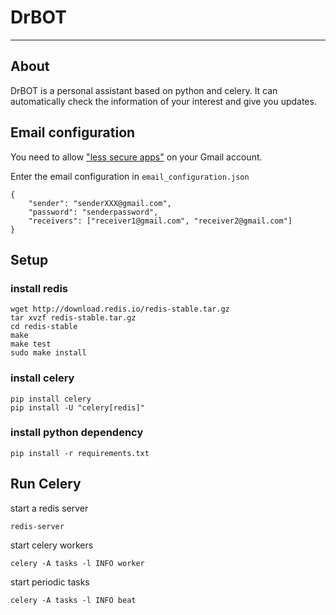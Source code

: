 # DrBOT
---

## About

DrBOT is a personal assistant based on python and celery. It can automatically check the information of your interest and give you updates.

## Email configuration

You need to allow ["less secure apps"](https://www.google.com/settings/security/lesssecureapps) on your Gmail account.
	
Enter the email configuration in `email_configuration.json`

	{
		"sender": "senderXXX@gmail.com",
		"password": "senderpassword",
		"receivers": ["receiver1@gmail.com", "receiver2@gmail.com"]
	}

## Setup

### install redis

	wget http://download.redis.io/redis-stable.tar.gz
	tar xvzf redis-stable.tar.gz
	cd redis-stable
	make
	make test
	sudo make install
	
### install celery
	pip install celery
	pip install -U "celery[redis]"
	
### install python dependency
	pip install -r requirements.txt
	
## Run Celery

start a redis server

	redis-server
	
start celery workers

	celery -A tasks -l INFO worker

start periodic tasks
	
	celery -A tasks -l INFO beat
